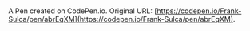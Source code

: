 # 

A Pen created on CodePen.io. Original URL: [https://codepen.io/Frank-Sulca/pen/abrEqXM](https://codepen.io/Frank-Sulca/pen/abrEqXM).

